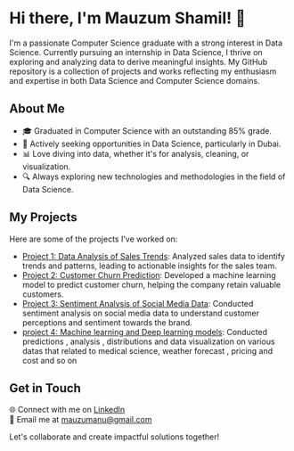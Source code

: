 # Hi there, I'm Mauzum Shamil! 👋

I'm a passionate Computer Science graduate with a strong interest in Data Science. Currently pursuing an internship in Data Science, I thrive on exploring and analyzing data to derive meaningful insights. My GitHub repository is a collection of projects and works reflecting my enthusiasm and expertise in both Data Science and Computer Science domains.

## About Me

- 🎓 Graduated in Computer Science with an outstanding 85% grade.
- 💼 Actively seeking opportunities in Data Science, particularly in Dubai.
- 📊 Love diving into data, whether it's for analysis, cleaning, or visualization.
- 🔍 Always exploring new technologies and methodologies in the field of Data Science.

## My Projects

Here are some of the projects I've worked on:

- [Project 1: Data Analysis of Sales Trends](link-to-project-1): Analyzed sales data to identify trends and patterns, leading to actionable insights for the sales team.
- [Project 2: Customer Churn Prediction](link-to-project-2): Developed a machine learning model to predict customer churn, helping the company retain valuable customers.
- [Project 3: Sentiment Analysis of Social Media Data](link-to-project-3): Conducted sentiment analysis on social media data to understand customer perceptions and sentiment towards the brand.
- [project 4: Machine learning and Deep learning models](): Conducted predictions , analysis , distributions and data visualization on various datas that related to medical science, weather forecast , pricing and cost and so on 

## Get in Touch

🌐 Connect with me on [LinkedIn](http://linkedin.com/in/mauzum-shamil-3a8475286)  
📧 Email me at mauzumanu@gmail.com

Let's collaborate and create impactful solutions together!




<!--
**mauzumshamil/mauzumshamil** is a ✨ _special_ ✨ repository because its `README.md` (this file) appears on your GitHub profile.

Here are some ideas to get you started:

- 🔭 I’m currently working on ...
- 🌱 I’m currently learning ...
- 👯 I’m looking to collaborate on ...
- 🤔 I’m looking for help with ...
- 💬 Ask me about ...
- 📫 How to reach me: ...
- 😄 Pronouns: ...
- ⚡ Fun fact: ...
-->
